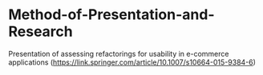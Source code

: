 # Method-of-Presentation-and-Research
Presentation of assessing refactorings for usability in e-commerce applications (https://link.springer.com/article/10.1007/s10664-015-9384-6)
